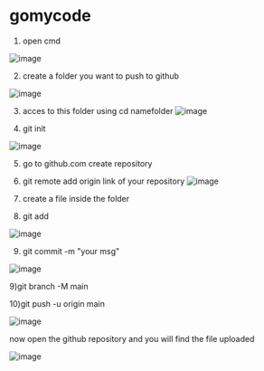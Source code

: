 # gomycode

1) open cmd 

![image](https://user-images.githubusercontent.com/73430911/176223858-118a03ee-1328-4162-84af-a5b35fe544ca.png)

2) create a folder you want to push to github

![image](https://user-images.githubusercontent.com/73430911/176224070-c6c947a8-2449-4041-b41c-4879f4d7426a.png)

3) acces to this folder  using cd namefolder
![image](https://user-images.githubusercontent.com/73430911/176224175-d899406a-5f6c-4029-b6fe-4700739fc265.png)

4) git init 

![image](https://user-images.githubusercontent.com/73430911/176224266-8a63b3db-df50-4f74-8dfd-5607aa1d2f2d.png)

5) go to github.com  create repository 

6)  git remote add origin link of your repository 
![image](https://user-images.githubusercontent.com/73430911/176224602-6b414614-ab91-49a3-bf44-9ff01029d14e.png)

7) create a file inside the folder

8) git add 

![image](https://user-images.githubusercontent.com/73430911/176224878-817fd30b-7621-42a6-8187-5d1cab372c0d.png)

9) git commit -m "your msg"

![image](https://user-images.githubusercontent.com/73430911/176225094-4df6eec8-0735-4eb3-af78-aa03d63727ba.png)

9)git branch -M main

10)git push -u origin main


![image](https://user-images.githubusercontent.com/73430911/176225183-4cfa08eb-71ea-439c-b5ce-03fca9ab6324.png)

now open the github repository and you will find the file uploaded


![image](https://user-images.githubusercontent.com/73430911/176225363-2944dc2b-5d7f-40df-acdd-333c08707f4b.png)


